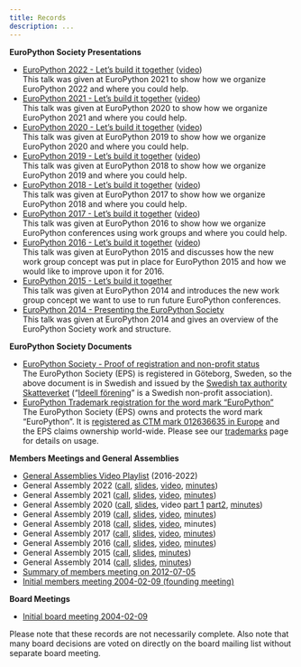```yaml
---
title: Records
description: ...
---
```


****EuroPython Society Presentations****

* [EuroPython 2022 \- Let’s build it together](https://drive.google.com/file/d/1fSVc9BeC7m4Oe_2n--ui_1VkP9cowEOi/view?usp=sharing) ([video](https://www.youtube.com/watch?v=zX0RvQN7cwI))  
This talk was given at EuroPython 2021 to show how we organize EuroPython 2022 and where you could help.
* [EuroPython 2021 \- Let’s build it together](https://drive.google.com/file/d/1MBwx4p4-KfsaMHmqWdrLUjNzenYEIaIf/view?usp=sharing) ([video](https://www.youtube.com/watch?v=Ymg0DW5pY_c))  
This talk was given at EuroPython 2020 to show how we organize EuroPython 2021 and where you could help.
* [EuroPython 2020 \- Let’s build it together](https://drive.google.com/open?id=1muMy1VxVjNifrKu0Wy_t7NPO3AvhuM-h) ([video](https://youtu.be/2LQ_ytrxDEs))  
This talk was given at EuroPython 2019 to show how we organize EuroPython 2020 and where you could help.
* [EuroPython 2019 \- Let’s build it together](https://drive.google.com/open?id=1B6ERLv8mFadJDBOyvN_MelTF_cJm7lYS) ([video](https://youtu.be/_gG79-pZXEo))  
This talk was given at EuroPython 2018 to show how we organize EuroPython 2019 and where you could help.
* [EuroPython 2018 \- Let’s build it together](https://drive.google.com/open?id=0B7tOgbgHc1sEek4zSkE1bUR5VVk) ([video](https://youtu.be/Adz7MKT6ink))  
This talk was given at EuroPython 2017 to show how we organize EuroPython 2018 and where you could help.
* [EuroPython 2017 \- Let’s build it together](https://drive.google.com/open?id=0B7tOgbgHc1sEVzcxUERkSFFXczg) ([video](https://www.youtube.com/watch?v=AQdWIp6rkcI))  
This talk was given at EuroPython 2016 to show how we organize EuroPython conferences using work groups and where you could help.
* [EuroPython 2016 \- Let’s build it together](https://www.dropbox.com/s/b2ep8od84bu87ym/EuroPython-2015-EPC2016.pdf?dl=1) ([video](https://www.youtube.com/watch?v=pSaL7QFwwmQ))  
This talk was given at EuroPython 2015 and discusses how the new work group concept was put in place for EuroPython 2015 and how we would like to improve upon it for 2016\.
* [EuroPython 2015 \- Let’s build it together](https://www.dropbox.com/s/k1tiz8hpfigdvy9/EuroPython-2014-EPC2015-presented-version.pdf?dl=1)  
This talk was given at EuroPython 2014 and introduces the new work group concept we want to use to run future EuroPython conferences.
* [EuroPython 2014 \- Presenting the EuroPython Society](https://www.dropbox.com/s/tlszolj733h2ya1/EuroPython-2014-Presenting-the-EPS-presented%20version.pdf?dl=1)  
This talk was given at EuroPython 2014 and gives an overview of the EuroPython Society work and structure.

****EuroPython Society Documents****

* [EuroPython Society \- Proof of registration and non\-profit status](https://www.dropbox.com/s/x9s9c4x9liuyrqx/EPS-Proof-of-Registration.pdf?dl=1)  
The EuroPython Society (EPS) is registered in Göteborg, Sweden, so the above document is in Swedish and issued by the [Swedish tax authority](https://www.skatteverket.se/servicelankar/otherlanguages/inenglish.4.12815e4f14a62bc048f4edc.html) [Skatteverket](http://www.skatteverket.se/rattsligvagledning) (“[Ideell förening](https://sv.wikipedia.org/wiki/Ideell_f%C3%B6rening)” is a Swedish non\-profit association).
* [EuroPython Trademark registration for the word mark “EuroPython”](https://oami.europa.eu/eSearch/#details/trademarks/012636635)  
The EuroPython Society (EPS) owns and protects the word mark “EuroPython”. It is [registered as CTM mark 012636635 in Europe](https://oami.europa.eu/eSearch/#details/trademarks/012636635) and the EPS claims ownership world\-wide. Please see our [trademarks](/about/trademarks) page for details on usage.

****Members Meetings and General Assemblies****

* [General Assemblies Video Playlist](https://youtube.com/playlist?list=PL8uoeex94UhEP0ok2YLemycA94vQ3KFKC) (2016\-2022\)
* General Assembly 2022 ([call](/about/europython-society-general-assembly-2022/), [slides](https://drive.google.com/file/d/1x2mp2E0xMQW8f5I7VNhmUDJYSIFtp2TZ/view?usp=share_link), [video](https://youtu.be/iiaHe2qiuqg), [minutes](https://drive.google.com/file/d/1_-a6gm44ElHcHbBR1YdKwSER_OGg0zFm/view?usp=share_link))
* General Assembly 2021 ([call](/about/europython-society-general-assembly-2021/), [slides](https://drive.google.com/file/d/1r5SqdPSS3LqL9AQZc5Q0M7C1LsovpuPY/view?usp=sharing), [video](https://www.youtube.com/watch?v=rj7FKcix4I8), [minutes](https://drive.google.com/file/d/16ge1wXyVNUXQ5h8Dq7zXqK45d981VSNP/view?usp=sharing))
* General Assembly 2020 ([call](/about/europython-society-general-assembly-2020/), [slides](https://drive.google.com/file/d/18CDsjjbqDQR8erp2XWoM6mw0OoZ_8T9N/view?usp=sharing), video [part 1](https://www.youtube.com/watch?v=ybZhfYlXan0) [part2](https://www.youtube.com/watch?v=IMzs7A6kxrk), [minutes](https://drive.google.com/file/d/1SmExZzMa5IUQNNr_t05u_FMg22qNvyQb/view?usp=sharing))
* General Assembly 2019 ([call](/about/post/185868682920/invitation-to-the-europython-society-general), [slides](https://drive.google.com/open?id=1mUg7XsNn_1ygH_uN309RkVTLaBO7q5XZ), [video](https://youtu.be/jTy-tyFvou0), [minutes](https://drive.google.com/open?id=1rlZ9RFkmNevNYXrSglRkuf3O6kqHRMBb))
* General Assembly 2018 ([call](/about/post/175911344495/invitation-to-the-europython-society-general), [slides](https://drive.google.com/open?id=1IFb95G2y_apSgDn-ZFIQt8JUtOjUiX4n), [video](https://youtu.be/bQAn8dJFXN8), minutes)
* General Assembly 2017 ([call](/about/post/162359081335/invitation-to-the-europython-society-general), [slides](https://drive.google.com/open?id=0B7tOgbgHc1sEb0JrbzUzMUVvbUU), [video](https://youtu.be/la3Py9Dh5XY), [minutes](https://drive.google.com/file/d/0B7tOgbgHc1sET0M5ZDB4c2NWNWc/view?usp=sharing&resourcekey=0-xccPl2KVBErQfRFWxr7OYQ))
* General Assembly 2016 ([call](/about/post/146998034935/invitation-to-the-europython-society-general), [slides](https://drive.google.com/open?id=0B7tOgbgHc1sENTBjajc5eHBSYjg), [video](https://www.youtube.com/watch?v=fEbHimq0Wic), [minutes](https://drive.google.com/file/d/0B7tOgbgHc1sEQmd6R3ZYdVd3SHc/view?usp=sharing&resourcekey=0-rOJXdOGVLde8cE_Nu7VwSQ))
* General Assembly 2015 ([call](/about/post/123575885615/invitation-to-the-europython-society-general), [slides](https://www.dropbox.com/s/awixujir13fqe6e/EuroPython-2015-General-Assembly.pdf?dl=1), [minutes](https://www.dropbox.com/s/r4jnpww8bwskysh/EuroPython-Society-General-Assembly-2015-Signed-Minutes.pdf?dl=1))
* General Assembly 2014 ([call](/about/post/91257271360/invitation-to-the-europython-society-general-assembly), [slides](https://www.dropbox.com/s/dmubm5bt0jzqgzs/EuroPython-2014-General-Assembly-presented-version.pdf?dl=1), [minutes](https://www.dropbox.com/s/llpbm8rmgaxfkma/EPS%20General%20Assembly%202014%20-%20Minutes%20-%20Version%202014-09-09.pdf?dl=1))
* [Summary of members meeting on 2012\-07\-05](https://ep2013.europython.eu/blog/2012/07/08/change-board-europython-society)
* [Initial members meeting 2004\-02\-09 (founding meeting)](https://www.dropbox.com/s/kun1f47h3uxke00/minutes-2004-02-09.txt?dl=1)

****Board Meetings****

* [Initial board meeting 2004\-02\-09](https://www.dropbox.com/s/ksqk9k7ssmbo2ml/boardminutes-2004-02-09.txt?dl=1)

Please note that these records are not necessarily complete. Also note that many board decisions are voted on directly on the board mailing list without separate board meeting.



